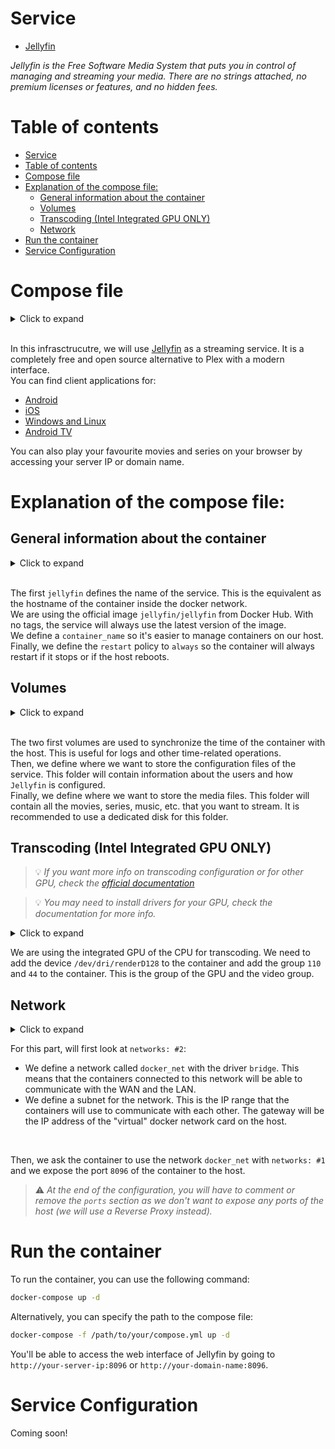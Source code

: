 # Service
- [Jellyfin](https://jellyfin.org/)

*Jellyfin is the Free Software Media System that puts you in control of managing and streaming your media. There are no strings attached, no premium licenses or features, and no hidden fees.*

# Table of contents

- [Service](#service)
- [Table of contents](#table-of-contents)
- [Compose file](#compose-file)
- [Explanation of the compose file:](#explanation-of-the-compose-file)
  - [General information about the container](#general-information-about-the-container)
  - [Volumes](#volumes)
  - [Transcoding (Intel Integrated GPU ONLY)](#transcoding-intel-integrated-gpu-only)
  - [Network](#network)
- [Run the container](#run-the-container)
- [Service Configuration](#service-configuration)

# Compose file

<details>
<summary>Click to expand</summary>

![compose.yml](./compose.yml)
</details><br>

In this infrasctrucutre, we will use [Jellyfin](https://jellyfin.org/) as a streaming service. It is a completely free and open source alternative to Plex with a modern interface.<br>
You can find client applications for:
- [Android](https://play.google.com/store/apps/details?id=org.jellyfin.mobile)
- [iOS](https://apps.apple.com/us/app/jellyfin-mobile/id1480192618?mt=8)
- [Windows and Linux](https://github.com/jellyfin/jellyfin-media-player/releases)
- [Android TV](https://play.google.com/store/apps/details?id=org.jellyfin.androidtv)

You can also play your favourite movies and series on your browser by accessing your server IP or domain name.

# Explanation of the compose file:

## General information about the container
<details>
<summary>Click to expand</summary>

```yml
---
services:
  jellyfin:
    image: jellyfin/jellyfin
    container_name: jellyfin
#    user: 1002:1003
    restart: always
[...]
```
</details><br>

The first `jellyfin` defines the name of the service. This is the equivalent as the hostname of the container inside the docker network.<br>
We are using the official image `jellyfin/jellyfin` from Docker Hub. With no tags, the service will always use the latest version of the image.<br>
We define a `container_name` so it's easier to manage containers on our host.<br>
Finally, we define the `restart` policy to `always` so the container will always restart if it stops or if the host reboots.<br>

## Volumes
<details>
<summary>Click to expand</summary>

```yml
[...]
    volumes:
      - /etc/localtime:/etc/localtime:ro
      - /etc/localtime:/etc/timezone:ro
      - /path/to/your/config:/config
      - /path/to/your/media:/media
[...]
```
</details><br>

The two first volumes are used to synchronize the time of the container with the host. This is useful for logs and other time-related operations.<br>
Then, we define where we want to store the configuration files of the service. This folder will contain information about the users and how `Jellyfin` is configured.<br>
Finally, we define where we want to store the media files. This folder will contain all the movies, series, music, etc. that you want to stream. It is recommended to use a dedicated disk for this folder.

## Transcoding (Intel Integrated GPU ONLY)
> 💡 *If you want more info on transcoding configuration or for other GPU, check the [official documentation](https://jellyfin.org/docs/general/administration/hardware-acceleration.html)*

> 💡 *You may need to install drivers for your GPU, check the documentation for more info.*
<details>
<summary>Click to expand</summary>

```yml
[...]
    devices:
      - /dev/dri/renderD128:/dev/dri/renderD128
    group_add:
      - "110"
      - "44"
[...]
```
</details>

We are using the integrated GPU of the CPU for transcoding. We need to add the device `/dev/dri/renderD128` to the container and add the group `110` and `44` to the container. This is the group of the GPU and the video group.

## Network
<details>
<summary>Click to expand</summary>

```yml
[...]
    networks:                #1
      - docker_net
    ports:
      - 8096:8096

networks:                   #2
  docker_net:
    driver: bridge
    ipam:
      driver: default
      config:
        - subnet: 172.69.0.0/24
          gateway: 172.69.0.1
```
</details>

For this part, will first look at `networks: #2`:
 - We define a network called `docker_net` with the driver `bridge`. This means that the containers connected to this network will be able to communicate with the WAN and the LAN.
 - We define a subnet for the network. This is the IP range that the containers will use to communicate with each other. The gateway will be the IP address of the "virtual" docker network card on the host.
<br>

Then, we ask the container to use the network `docker_net` with `networks: #1` and we expose the port `8096` of the container to the host.

> ⚠️ *At the end of the configuration, you will have to comment or remove the `ports` section as we don't want to expose any ports of the host (we will use a Reverse Proxy instead).*


# Run the container
To run the container, you can use the following command:
```bash
docker-compose up -d
```
Alternatively, you can specify the path to the compose file:
```bash
docker-compose -f /path/to/your/compose.yml up -d
```
You'll be able to access the web interface of Jellyfin by going to `http://your-server-ip:8096` or `http://your-domain-name:8096`.

# Service Configuration

Coming soon!